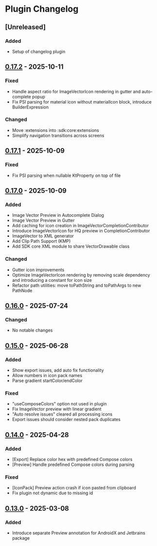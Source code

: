 # Plugin Changelog

## [Unreleased]

### Added

- Setup of changelog plugin

## [0.17.2](https://github.com/ComposeGears/Valkyrie/releases/tag/0.17.2) - 2025-10-11

### Fixed

- Handle aspect ratio for ImageVectorIcon rendering in gutter and auto-complete popup
- Fix PSI parsing for material icon without materialIcon block, introduce BuilderExpression

### Changed

- Move :extensions into :sdk:core:extensions
- Simplify navigation transitions across screens

## [0.17.1](https://github.com/ComposeGears/Valkyrie/releases/tag/0.17.1) - 2025-10-09

### Fixed

- Fix PSI parsing when nullable KtProperty on top of file

## [0.17.0](https://github.com/ComposeGears/Valkyrie/releases/tag/0.17.0) - 2025-10-09

### Added

- Image Vector Preview in Autocomplete Dialog
- Image Vector Preview in Gutter
- Add caching for icon creation in ImageVectorCompletionContributor
- Introduce ImageVectorIcon for HQ preview in CompletionContributor
- ImageVector to XML generator
- Add Clip Path Support (KMP)
- Add SDK core XML module to share VectorDrawable class

### Changed

- Gutter icon improvements
- Optimize ImageVectorIcon rendering by removing scale dependency and introducing a constant for icon size
- Refactor path utilities: move toPathString and toPathArgs to new PathNode

## [0.16.0](https://github.com/ComposeGears/Valkyrie/releases/tag/0.16.0) - 2025-07-24

### Changed

- No notable changes

## [0.15.0](https://github.com/ComposeGears/Valkyrie/releases/tag/0.15.0) - 2025-06-28

### Added

- Show export issues, add auto fix functionality
- Allow numbers in icon pack names
- Parse gradient startColor/endColor

### Fixed

- "useComposeColors" option not used in plugin
- Fix ImageVector preview with linear gradient
- "Auto resolve issues" cleared all processing icons
- Export issues should consider nested pack duplicates

## [0.14.0](https://github.com/ComposeGears/Valkyrie/releases/tag/0.14.0) - 2025-04-28

### Added

- [Export] Replace color hex with predefined Compose colors
- [Preview] Handle predefined Compose colors during parsing

### Fixed

- [IconPack] Preview action crash if icon pasted from clipboard
- Fix plugin not dynamic due to missing id

## [0.13.0](https://github.com/ComposeGears/Valkyrie/releases/tag/0.13.0) - 2025-03-08

### Added

- Introduce separate Preview annotation for AndroidX and Jetbrains package
